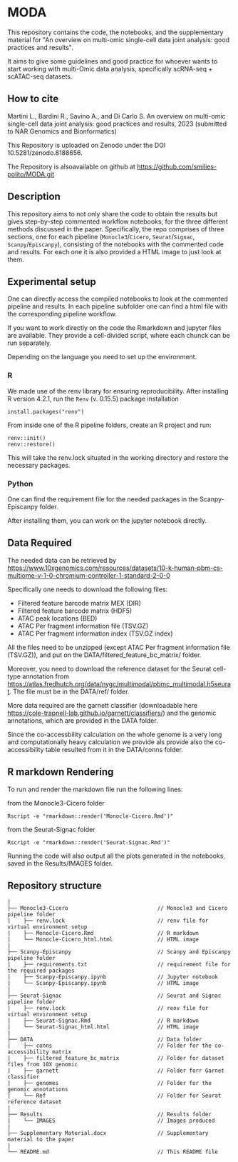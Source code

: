 # MODA

This repository contains the code, the notebooks, and the supplementary material for "An overview on multi-omic single-cell data joint analysis: good practices and results".

It aims to give some guidelines and good practice for whoever wants to start working with multi-Omic data analysis, specifically scRNA-seq + scATAC-seq datasets.

## How to cite

Martini L., Bardini R., Savino A., and Di Carlo S. An overview on multi-omic single-cell data joint analysis: good practices and results, 2023 (submitted to NAR Genomics and Bionformatics)

This Repository is uploaded on Zenodo under the DOI 10.5281/zenodo.8188656.

The Repository is alsoavailable on github at https://github.com/smilies-polito/MODA.git

## Description

This repository aims to not only share the code to obtain the results but gives step-by-step commented workflow notebooks, for the three different methods discussed in the paper.
Specifically, the repo comprises of three sections, one for each pipeline (`Monocle3`/`Cicero`, `Seurat`/`Signac`, `Scanpy`/`Episcanpy`), consisting of the notebooks with the commented code and results. For each one it is also provided a HTML image to just look at them.

## Experimental setup

One can directly access the compiled notebooks to look at the commented pipeline and results. In each pipeline subfolder one can find a html file with the corresponding pipeline workflow.

If you want to work directly on the code the Rmarkdown and jupyter files are available. They provide a cell-divided script, where each chunck can be run separately.

Depending on the language you need to set up the environment.

### R
We made use of the renv library for ensuring reproducibility.
After installing R version 4.2.1, run the `Renv` (v. 0.15.5) package installation

```
install.packages("renv")
```
From inside one of the R pipeline folders, create an R project and run: 

```
renv::init()
renv::restore()
```

This will take the renv.lock situated in the working directory and restore the necessary packages.

### Python

One can find the requirement file for the needed packages in the Scanpy-Episcanpy folder.

After installing them, you can work on the jupyter notebook directly.

## Data Required

The needed data can be retrieved by https://www.10xgenomics.com/resources/datasets/10-k-human-pbm-cs-multiome-v-1-0-chromium-controller-1-standard-2-0-0

Specifically one needs to download the following files:
* Filtered feature barcode matrix MEX (DIR)
* Filtered feature barcode matrix (HDF5)
* ATAC peak locations (BED)
* ATAC Per fragment information file (TSV.GZ)
* ATAC Per fragment information index (TSV.GZ index)

All the files need to be unzipped (except ATAC Per fragment information file (TSV.GZ)), and put on the DATA/filtered_feature_bc_matrix/ folder.

Moreover, you need to download the reference dataset for the Seurat cell-type annotation from https://atlas.fredhutch.org/data/nygc/multimodal/pbmc_multimodal.h5seurat.
The file must be in the DATA/ref/ folder.

More data required are the garnett classifier (downloadable here https://cole-trapnell-lab.github.io/garnett/classifiers/) and the genomic annotations, which are provided in the DATA folder.

Since the co-accessbility calculation on the whole genome is a very long and computationally heavy calculation we provide als provide also the co-accessibility table resulted from it in the DATA/conns folder.
## R markdown Rendering

To run and render the markdown file run the following lines:

from the Monocle3-Cicero folder
```
Rscript -e "rmarkdown::render('Monocle-Cicero.Rmd')"
```
from the Seurat-Signac folder
```
Rscript -e "rmarkdown::render('Seurat-Signac.Rmd')"
```

Running the code will also output all the plots generated in the notebooks, saved in the Results/IMAGES folder.

## Repository structure
```
|
├── Monocle3-Cicero                            // Monocle3 and Cicero pipeline folder
|    ├── renv.lock                             // renv file for virtual environment setup
|    ├── Monocle-Cicero.Rmd                    // R markdown 
|    └── Monocle-Cicero_html.html              // HTML image
|    
├── Scanpy-Episcanpy                           // Scanpy and Episcanpy pipeline folder
|    ├── requirements.txt                      // requirement file for the required packages
|    ├── Scanpy-Episcanpy.ipynb                // Jupyter notebook
|    └── Scanpy-Episcanpy.ipynb                // HTML image
|    
├── Seurat-Signac                              // Seurat and Signac pipeline folder
|    ├── renv.lock                             // renv file for virtual environment setup
|    ├── Seurat-Signac.Rmd                     // R markdown 
|    └── Seurat-Signac_html.html               // HTML image
|
├── DATA                                       // Data folder
|    ├── conns                                 // Folder for the co-accessibility matrix
|    ├── filtered_feature_bc_matrix            // Folder for dataset files from 10X genomic
|    ├── garnett                               // Folder forr Garnet classifier
|    ├── genomes                               // Folder for the genomic annotations
|    └── Ref                                   // Folder for Seurat reference dataset
|
├── Results                                    // Results folder
|    └── IMAGES                                // Images produced
|
├── Supplementary Material.docx                // Supplementary material to the paper
|
└── README.md                                  // This README file    
```
